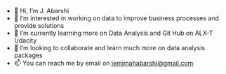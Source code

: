 - 👋 Hi, I’m J. Abarshi
- 👀 I’m interested in working on data to improve business processes and provide solutions
- 🌱 I’m currently learning more on Data Analysis and Git Hub on ALX-T Udacity
- 💞️ I’m looking to collaborate and learn much more on data analysis packages
- 📫 You can reach me by email on jemimahabarshi@gmail.com

<!---
Abarshi/Abarshi is a ✨ special ✨ repository because its `README.md` (this file) appears on your GitHub profile.
You can click the Preview link to take a look at your changes.
--->
